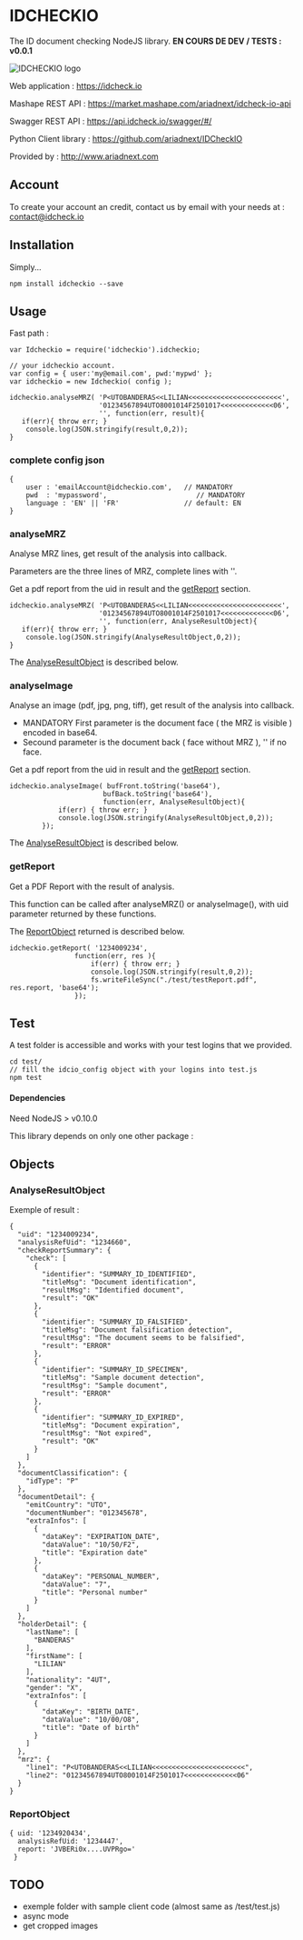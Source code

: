 # IDCHECKIO 
The ID document checking NodeJS library.
**EN COURS DE DEV / TESTS : v0.0.1**

![IDCHECKIO logo](https://www.idcheck.io/content/uploads/sites/2/2015/12/tick_mark.png)

Web application : <https://idcheck.io>

Mashape REST API : <https://market.mashape.com/ariadnext/idcheck-io-api>

Swagger REST API : <https://api.idcheck.io/swagger/#/>

Python Client library : <https://github.com/ariadnext/IDCheckIO>

Provided by : <http://www.ariadnext.com>

## Account

To create your account an credit, contact us by email with your needs at : <contact@idcheck.io>



## Installation
Simply...

	npm install idcheckio --save

## Usage
Fast path :

	var Idcheckio = require('idcheckio').idcheckio;

	// your idcheckio account.
	var config = { user:'my@email.com', pwd:'mypwd' };
	var idcheckio = new Idcheckio( config );
	
    idcheckio.analyseMRZ( 'P<UTOBANDERAS<<LILIAN<<<<<<<<<<<<<<<<<<<<<<<', 
            			  '01234567894UTO8001014F2501017<<<<<<<<<<<<<06', 
            			  '', function(err, result){
       if(err){ throw err; }
    	console.log(JSON.stringify(result,0,2));
    }
	
### complete config json
	{
		user : 'emailAccount@idcheckio.com',   // MANDATORY
		pwd  : 'mypassword',				      // MANDATORY
		language : 'EN' || 'FR'                // default: EN
	}
	
### analyseMRZ
Analyse MRZ lines, get result of the analysis into callback.

Parameters are the three lines of MRZ, complete lines with ''.

Get a pdf report from the uid in result and the [getReport](#getReport) section.

	idcheckio.analyseMRZ( 'P<UTOBANDERAS<<LILIAN<<<<<<<<<<<<<<<<<<<<<<<', 
            			  '01234567894UTO8001014F2501017<<<<<<<<<<<<<06', 
            			  '', function(err, AnalyseResultObject){
       if(err){ throw err; }
    	console.log(JSON.stringify(AnalyseResultObject,0,2));
    }
    
The [AnalyseResultObject](#AnalyseResultObject) is described below.


### analyseImage

Analyse an image (pdf, jpg, png, tiff), get result of the analysis into callback.

 - MANDATORY First parameter is the document face ( the MRZ is visible ) encoded in base64.
 - Secound parameter is the document back ( face without MRZ ), '' if no  face.

Get a pdf report from the uid in result and the [getReport](#getReport) section.

	idcheckio.analyseImage( bufFront.toString('base64'),
                           bufBack.toString('base64'),
                           function(err, AnalyseResultObject){
                if(err) { throw err; }
                console.log(JSON.stringify(AnalyseResultObject,0,2));
            });
    
The [AnalyseResultObject](#AnalyseResultObject) is described below.


### <a name="getReport"></a> getReport

Get a PDF Report with the result of analysis.

This function can be called after analyseMRZ() or analyseImage(), with uid parameter returned by these functions.

The [ReportObject](#ReportObject) returned is described below.

	idcheckio.getReport( '1234009234',
	                function(err, res ){
	                    if(err) { throw err; }
	                    console.log(JSON.stringify(result,0,2));
	                    fs.writeFileSync("./test/testReport.pdf", res.report, 'base64');
	                });


## Test
A test folder is accessible and works with your test logins that we provided. 

	cd test/
	// fill the idcio_config object with your logins into test.js
	npm test	

#### Dependencies

Need NodeJS > v0.10.0

This library depends on only one other package : 

## Objects

### <a name="AnalyseResultObject"></a> AnalyseResultObject

Exemple of result :

	{
	  "uid": "1234009234",
	  "analysisRefUid": "1234660",
	  "checkReportSummary": {
	    "check": [
	      {
	        "identifier": "SUMMARY_ID_IDENTIFIED",
	        "titleMsg": "Document identification",
	        "resultMsg": "Identified document",
	        "result": "OK"
	      },
	      {
	        "identifier": "SUMMARY_ID_FALSIFIED",
	        "titleMsg": "Document falsification detection",
	        "resultMsg": "The document seems to be falsified",
	        "result": "ERROR"
	      },
	      {
	        "identifier": "SUMMARY_ID_SPECIMEN",
	        "titleMsg": "Sample document detection",
	        "resultMsg": "Sample document",
	        "result": "ERROR"
	      },
	      {
	        "identifier": "SUMMARY_ID_EXPIRED",
	        "titleMsg": "Document expiration",
	        "resultMsg": "Not expired",
	        "result": "OK"
	      }
	    ]
	  },
	  "documentClassification": {
	    "idType": "P"
	  },
	  "documentDetail": {
	    "emitCountry": "UTO",
	    "documentNumber": "012345678",
	    "extraInfos": [
	      {
	        "dataKey": "EXPIRATION_DATE",
	        "dataValue": "10/50/F2",
	        "title": "Expiration date"
	      },
	      {
	        "dataKey": "PERSONAL_NUMBER",
	        "dataValue": "7",
	        "title": "Personal number"
	      }
	    ]
	  },
	  "holderDetail": {
	    "lastName": [
	      "BANDERAS"
	    ],
	    "firstName": [
	      "LILIAN"
	    ],
	    "nationality": "4UT",
	    "gender": "X",
	    "extraInfos": [
	      {
	        "dataKey": "BIRTH_DATE",
	        "dataValue": "10/00/O8",
	        "title": "Date of birth"
	      }
	    ]
	  },
	  "mrz": {
	    "line1": "P<UTOBANDERAS<<LILIAN<<<<<<<<<<<<<<<<<<<<<<<",
	    "line2": "01234567894UTO8001014F2501017<<<<<<<<<<<<<06"
	  }
	}
	
	
### <a name="ReportObject"></a> ReportObject

	{ uid: '1234920434',
	  analysisRefUid: '1234447',
	  report: 'JVBERi0x....UVPRgo='
	 }



## TODO

 - exemple folder with sample client code (almost same as /test/test.js)
 - async mode
 - get cropped images
